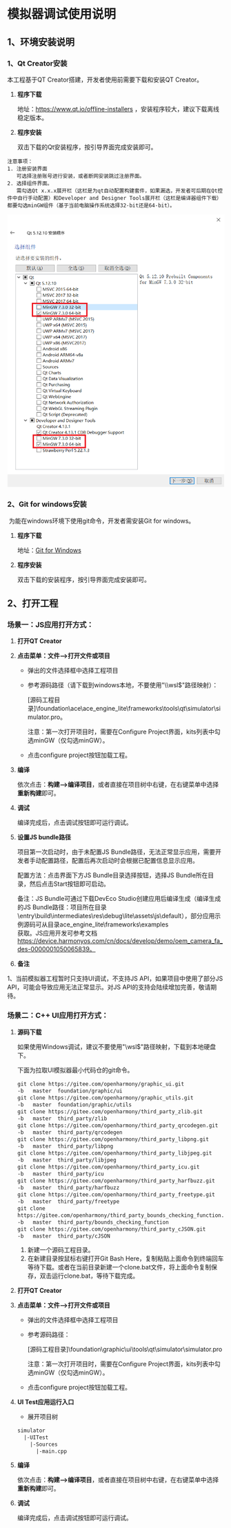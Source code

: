 # 模拟器调试使用说明

## 1、环境安装说明

### 1、Qt Creator安装
   本工程基于QT Creator搭建，开发者使用前需要下载和安装QT Creator。

1. **程序下载**

   地址：https://www.qt.io/offline-installers ，安装程序较大，建议下载离线稳定版本。

2. **程序安装**

   双击下载的Qt安装程序，按引导界面完成安装即可。

  ```
  注意事项：
  1. 注册安装界面
     可选择注册账号进行安装，或者断网安装跳过注册界面。
  2. 选择组件界面。
     需勾选Qt x.x.x展开栏（这栏是为qt自动配置构建套件，如果漏选，开发者可后期在Qt控件中自行手动配置）和Developer and Designer Tools展开栏（这栏是编译器组件下载）都要勾选minGW组件（基于当前电脑操作系统选择32-bit还是64-bit）。
  ```

![安装组件选择](../../../../figures/MinGW-select.png)

### 2、Git for windows安装

​		为能在windows环境下使用git命令，开发者需安装Git for windows。

1. **程序下载**

   地址：[Git for Windows](https://gitforwindows.org/)

2. **程序安装**

   双击下载的安装程序，按引导界面完成安装即可。

## 2、打开工程

### 场景一：JS应用打开方式：

1. **打开QT Creator**

2. **点击菜单：文件—>打开文件或项目**

   - 弹出的文件选择框中选择工程项目

   - 参考源码路径（请下载到windows本地，不要使用"\\\wsl$"路径映射）：

     [源码工程目录]\foundation\ace\ace_engine_lite\frameworks\tools\qt\simulator\simulator.pro。

     注意：第一次打开项目时，需要在Configure Project界面，kits列表中勾选minGW（仅勾选minGW）。

   - 点击configure project按钮加载工程。

3. **编译**

    依次点击：**构建—>编译项目**，或者直接在项目树中右键，在右键菜单中选择**重新构建**即可。

4. **调试**

    编译完成后，点击调试按钮即可运行调试。

5. **设置JS bundle路径**

    项目第一次启动时，由于未配置JS Bundle路径，无法正常显示应用，需要开发者手动配置路径，配置后再次启动时会根据已配置信息显示应用。

    配置方法：点击界面下方JS Bundle目录选择按钮，选择JS Bundle所在目录，然后点击Start按钮即可启动。

    备注：JS Bundle可通过下载DevEco Studio创建应用后编译生成（编译生成的JS Bundle路径：项目所在目录\entry\build\intermediates\res\debug\lite\assets\js\default），部分应用示例源码可从目录ace_engine_lite\frameworks\examples      
    获取。JS应用开发可参考文档  https://device.harmonyos.com/cn/docs/develop/demo/oem_camera_fa_des-0000001050065839。 

6. **备注**

  1、当前模拟器工程暂时只支持UI调试，不支持JS API，如果项目中使用了部分JS API，可能会导致应用无法正常显示。对JS API的支持会陆续增加完善，敬请期待。

### 场景二：C++ UI应用打开方式：

1. **源码下载**

   如果使用Windows调试，建议不要使用"\\wsl$"路径映射，下载到本地硬盘下。

   下面为拉取UI模拟器最小代码仓的git命令。

   ```
   git clone https://gitee.com/openharmony/graphic_ui.git                           -b   master  foundation/graphic/ui
   git clone https://gitee.com/openharmony/graphic_utils.git                        -b   master  foundation/graphic/utils
   git clone https://gitee.com/openharmony/third_party_zlib.git                     -b   master  third_party/zlib
   git clone https://gitee.com/openharmony/third_party_qrcodegen.git                -b   master  third_party/qrcodegen
   git clone https://gitee.com/openharmony/third_party_libpng.git                   -b   master  third_party/libpng
   git clone https://gitee.com/openharmony/third_party_libjpeg.git                  -b   master  third_party/libjpeg
   git clone https://gitee.com/openharmony/third_party_icu.git                      -b   master  third_party/icu
   git clone https://gitee.com/openharmony/third_party_harfbuzz.git                 -b   master  third_party/harfbuzz
   git clone https://gitee.com/openharmony/third_party_freetype.git                 -b   master  third_party/freetype
   git clone https://gitee.com/openharmony/third_party_bounds_checking_function.git -b   master  third_party/bounds_checking_function
   git clone https://gitee.com/openharmony/third_party_cJSON.git                    -b   master  third_party/cJSON
   ```

   1. 新建一个源码工程目录。
   2. 在新建目录按鼠标右键打开Git Bash Here，复制粘贴上面命令到终端回车等待下载。或者在当前目录新建一个clone.bat文件，将上面命令复制保存，双击运行clone.bat，等待下载完成。

2. **打开QT Creator**

3. **点击菜单：文件—>打开文件或项目**

   - 弹出的文件选择框中选择工程项目

   - 参考源码路径：

     [源码工程目录]\foundation\graphic\ui\tools\qt\simulator\simulator.pro
     
     注意：第一次打开项目时，需要在Configure Project界面，kits列表中勾选minGW（仅勾选minGW）。
     
   - 点击configure project按钮加载工程。

4. **UI Test应用运行入口**

   - 展开项目树

   ```
   simulator
     |-UITest
       |-Sources
         |-main.cpp
   ```

5. **编译**

    依次点击：**构建—>编译项目**，或者直接在项目树中右键，在右键菜单中选择**重新构建**即可。

6. **调试**

    编译完成后，点击调试按钮即可运行调试。
